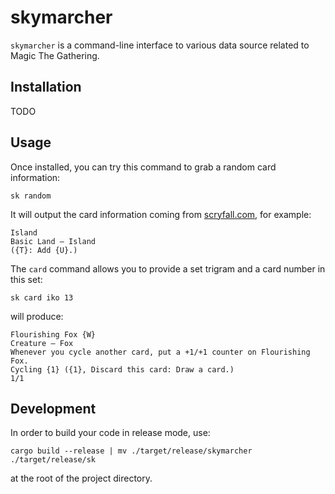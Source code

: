 # skymarcher

`skymarcher` is a command-line interface to various data source related to Magic The Gathering.

## Installation

TODO

## Usage

Once installed, you can try this command to grab a random card information:

`sk random`

It will output the card information coming from [scryfall.com](https://scryfall.com/), for example:

```
Island
Basic Land — Island
({T}: Add {U}.)
```

The `card` command allows you to provide a set trigram and a card number in this set:

`sk card iko 13`

will produce:

```
Flourishing Fox {W}
Creature — Fox
Whenever you cycle another card, put a +1/+1 counter on Flourishing Fox.
Cycling {1} ({1}, Discard this card: Draw a card.)
1/1
```

## Development

In order to build your code in release mode, use:

`cargo build --release | mv ./target/release/skymarcher ./target/release/sk`

at the root of the project directory.
